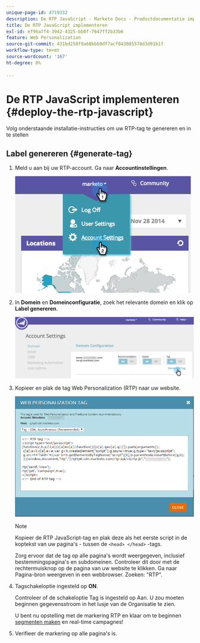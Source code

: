 ```yaml
---
unique-page-id: 4719332
description: De RTP JavaScript - Marketo Docs - Productdocumentatie implementeren
title: De RTP JavaScript implementeren
exl-id: ef96a7f4-3942-4325-bb0f-7647ff2b33b6
feature: Web Personalization
source-git-commit: 431bd258f9a68bbb9df7acf043085578d3d91b1f
workflow-type: tm+mt
source-wordcount: '167'
ht-degree: 0%

---
```


# De RTP JavaScript implementeren {#deploy-the-rtp-javascript}

Volg onderstaande installatie-instructies om uw RTP-tag te genereren en in te stellen

## Label genereren {#generate-tag}

1. Meld u aan bij uw RTP-account. Ga naar **Accountinstellingen**.

   ![](assets/image2014-12-1-23-3a3-3a12.png)

1. In **Domein** en **Domeinconfiguratie**, zoek het relevante domein en klik op **Label genereren**.

   ![](assets/image2014-12-1-23-3a5-3a35.png)

1. Kopieer en plak de tag Web Personalization (RTP) naar uw website.

   ![](assets/web-personalization-tag.png)

   >[!NOTE]
   >
   >Kopieer de RTP JavaScript-tag en plak deze als het eerste script in de koptekst van uw pagina&#39;s - tussen de `<head> </head>` -tags.

   Zorg ervoor dat de tag op alle pagina&#39;s wordt weergegeven, inclusief bestemmingspagina&#39;s en subdomeinen. Controleer dit door met de rechtermuisknop op de pagina van uw website te klikken. Ga naar Pagina-bron weergeven in een webbrowser. Zoeken: &quot;RTP&quot;.

1. Tagschakeloptie ingesteld op **ON**.

   Controleer of de schakeloptie Tag is ingesteld op Aan. U zou moeten beginnen gegevensstroom in het lusje van de Organisatie te zien.

   U bent nu opstelling met de markering RTP en klaar om te beginnen [segmenten maken](/help/marketo/product-docs/web-personalization/using-web-segments/create-a-basic-web-segment.md) en real-time campagnes!

1. Verifieer de markering op alle pagina&#39;s is.
